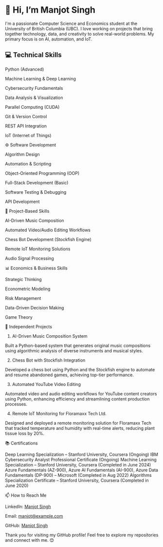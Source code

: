 # 👋 Hi, I’m Manjot Singh  
I'm a passionate Computer Science and Economics student at the University of British Columbia (UBC). I love working on projects that bring together technology, data, and creativity to solve real-world problems. My primary focus is on AI, automation, and IoT.  

## 💻 Technical Skills

Python (Advanced)

Machine Learning & Deep Learning

Cybersecurity Fundamentals

Data Analysis & Visualization

Parallel Computing (CUDA)

Git & Version Control

REST API Integration

IoT (Internet of Things)

⚙️ Software Development

Algorithm Design

Automation & Scripting

Object-Oriented Programming (OOP)

Full-Stack Development (Basic)

Software Testing & Debugging

API Development

🎨 Project-Based Skills

AI-Driven Music Composition

Automated Video/Audio Editing Workflows

Chess Bot Development (Stockfish Engine)

Remote IoT Monitoring Solutions

Audio Signal Processing

📊 Economics & Business Skills

Strategic Thinking

Econometric Modeling

Risk Management

Data-Driven Decision Making

Game Theory

🚀 Independent Projects

1. AI-Driven Music Composition System

Built a Python-based system that generates original music compositions using algorithmic analysis of diverse instruments and musical styles.

2. Chess Bot with Stockfish Integration

Developed a chess bot using Python and the Stockfish engine to automate and resume abandoned games, achieving top-tier performance.

3. Automated YouTube Video Editing

Automated video and audio editing workflows for YouTube content creators using Python, enhancing efficiency and streamlining content production processes.

4. Remote IoT Monitoring for Floramaxx Tech Ltd.

Designed and deployed a remote monitoring solution for Floramaxx Tech that tracked temperature and humidity with real-time alerts, reducing plant tissue loss by 20%. 

📚 Certifications

Deep Learning Specialization – Stanford University, Coursera (Ongoing)
IBM Cybersecurity Analyst Professional Certificate (Ongoing)
Machine Learning Specialization – Stanford University, Coursera (Completed in June 2024)
Azure Fundamentals (AZ-900), Azure AI Fundamentals (AI-900), Azure Data Fundamentals (DP-900) – Microsoft (Completed in Aug 2022)
Algorithms Specialization Certificate – Stanford University, Coursera (Completed in June 2020)

📫 How to Reach Me

LinkedIn: [Manjot Singh](https://www.linkedin.com/in/linkedin.com/in/manjot-singh-b1456717b/)

Email: manjot@example.com

GitHub: [Manjot Singh](https://github.com/EthereousNatsuDragneel)

Thank you for visiting my GitHub profile! Feel free to explore my repositories and connect with me. 😊
